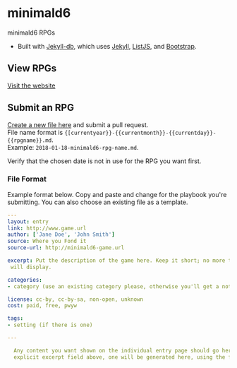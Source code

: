 # minimald6

minimald6 RPGs

* Built with [Jekyll-db](https://github.com/rypan/jekyll-db), which uses [Jekyll](http://jekyllrb.com/), [ListJS](http://listjs.com/), and [Bootstrap](http://getbootstrap.com/).


## View RPGs
[Visit the website](https://yochaigal.github.io/minimald6/)

## Submit an RPG
[Create a new file here](https://github.com/yochaigal/minimald6/new/gh-pages/_posts) and submit a pull request.  
File name format is `{[currentyear}}-{{currentmonth}}-{{currentday}}-{{rpgname}}.md`.  
Example: `2018-01-18-minimald6-rpg-name.md`.

Verify that the chosen date is not in use for the RPG you want first.

### File Format
Example format below. Copy and paste and change for the playbook you're submitting. You can also choose an existing file as a template.

```yaml
---
layout: entry
link: http://www.game.url
author: ['Jane Doe', 'John Smith']
source: Where you Fond it
source-url: http://minimald6-game.url

excerpt: Put the description of the game here. Keep it short; no more than 200 characters
 will display.

categories:
- category (use an existing category please, otherwise you'll get a not-found)

license: cc-by, cc-by-sa, non-open, unknown
cost: paid, free, pwyw

tags:
- setting (if there is one)

---

  Any content you want shown on the individual entry page should go here. If you don't use an
  explicit excerpt field above, one will be generated here, using the first 200 characters.

```
